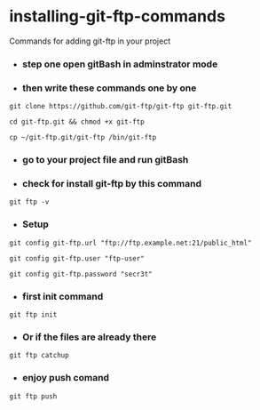 # installing-git-ftp-commands
Commands for adding git-ftp in your project

* ### step one open gitBash in adminstrator mode
* ### then write these commands one by one
```
git clone https://github.com/git-ftp/git-ftp git-ftp.git
```
```
cd git-ftp.git && chmod +x git-ftp
```
```
cp ~/git-ftp.git/git-ftp /bin/git-ftp
```

* ### go to your project file and run gitBash
* ### check for install git-ftp by this command
```
git ftp -v
```

* ### Setup
```
git config git-ftp.url "ftp://ftp.example.net:21/public_html"
```
```
git config git-ftp.user "ftp-user"
```
```
git config git-ftp.password "secr3t"
```

* ### first init command
```
git ftp init
```

* ### Or if the files are already there
```
git ftp catchup
```

* ### enjoy push comand
```
git ftp push
```
